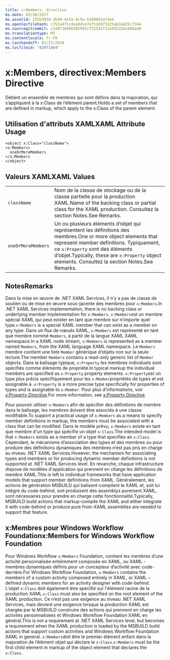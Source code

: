 ```yaml
---
title: x:Members, directive
ms.date: 03/30/2017
ms.assetid: 155b393d-3b49-4c5a-8c9e-b3d9893af4e4
ms.openlocfilehash: c751a4f1cdea8dce7ef5165f5225ab3a825c7344
ms.sourcegitcommit: c2d9718996402993cf31541f11e95531bc68bad0
ms.translationtype: MT
ms.contentlocale: fr-FR
ms.lasthandoff: 02/27/2020
ms.locfileid: "82071464"
---
```

# <a name="xmembers-directive"></a><span data-ttu-id="5a80f-102">x:Members, directive</span><span class="sxs-lookup"><span data-stu-id="5a80f-102">x:Members Directive</span></span>
<span data-ttu-id="5a80f-103">Détient un ensemble de membres qui sont définis dans la majoration, qui s’appliquent à la x:Class de l’élément parent.</span><span class="sxs-lookup"><span data-stu-id="5a80f-103">Holds a set of members that are defined in markup, which apply to the x:Class of the parent element.</span></span>

## <a name="xaml-attribute-usage"></a><span data-ttu-id="5a80f-104">Utilisation d'attributs XAML</span><span class="sxs-lookup"><span data-stu-id="5a80f-104">XAML Attribute Usage</span></span>

```xaml
<object x:Class="className">
<x:Members>
  oneOrMoreMembers
</x:Members
</object>
```

## <a name="xaml-values"></a><span data-ttu-id="5a80f-105">Valeurs XAML</span><span class="sxs-lookup"><span data-stu-id="5a80f-105">XAML Values</span></span>

|||
|-|-|
|`className`|<span data-ttu-id="5a80f-106">Nom de la classe de stockage ou de la classe partielle pour la production XAML.</span><span class="sxs-lookup"><span data-stu-id="5a80f-106">Name of the backing class or partial class for the XAML production.</span></span> <span data-ttu-id="5a80f-107">Consultez la section Notes.</span><span class="sxs-lookup"><span data-stu-id="5a80f-107">See Remarks.</span></span>|
|`oneOrMoreMembers`|<span data-ttu-id="5a80f-108">Un ou plusieurs éléments d’objet qui représentent les définitions des membres.</span><span class="sxs-lookup"><span data-stu-id="5a80f-108">One or more object elements that represent member definitions.</span></span> <span data-ttu-id="5a80f-109">Typiquement, ce `x:Property` sont des éléments d’objet.</span><span class="sxs-lookup"><span data-stu-id="5a80f-109">Typically, these are `x:Property` object elements.</span></span> <span data-ttu-id="5a80f-110">Consultez la section Notes.</span><span class="sxs-lookup"><span data-stu-id="5a80f-110">See Remarks.</span></span>|

## <a name="remarks"></a><span data-ttu-id="5a80f-111">Notes</span><span class="sxs-lookup"><span data-stu-id="5a80f-111">Remarks</span></span>

<span data-ttu-id="5a80f-112">Dans la mise en œuvre de .NET XAML Services, il n’y a pas de classe de soutien ou de mise en œuvre sous-jacente des membres pour `x:Members`.</span><span class="sxs-lookup"><span data-stu-id="5a80f-112">In .NET XAML Services implementation, there is no backing class or underlying member implementation for `x:Members`.</span></span> <span data-ttu-id="5a80f-113">`x:Members`est un membre spécial XAML qui peut exister en tant que membre sur n’importe quel type.</span><span class="sxs-lookup"><span data-stu-id="5a80f-113">`x:Members` is a special XAML member that can exist as a member on any type.</span></span> <span data-ttu-id="5a80f-114">Dans un flux de nœuds XAML, `x:Members` est représenté en tant que membre nommé `Members`, à partir de la langue XAML XAML namespace.</span><span class="sxs-lookup"><span data-stu-id="5a80f-114">In a XAML node stream, `x:Members` is represented as a member named `Members`, from the XAML language XAML namespace.</span></span> <span data-ttu-id="5a80f-115">Le `Members` membre contient une liste `Member` générique d’objets non sur la seule lecture.</span><span class="sxs-lookup"><span data-stu-id="5a80f-115">The member `Members` contains a read-only generic list of `Member` objects.</span></span> <span data-ttu-id="5a80f-116">Dans la balisage typique, `x:Property` les membres individuels sont spécifiés comme éléments de propriété.</span><span class="sxs-lookup"><span data-stu-id="5a80f-116">In typical markup the individual members are specified as `x:Property` property elements.</span></span> <span data-ttu-id="5a80f-117">`x:Property`est un type plus précis spécifiquement pour les `x:Member`propriétés de types et est assignable à .</span><span class="sxs-lookup"><span data-stu-id="5a80f-117">`x:Property` is a more precise type specifically for properties of types and is assignable to `x:Member`.</span></span> <span data-ttu-id="5a80f-118">Pour plus d’informations, voir [x:Property Directive](xproperty-directive.md).</span><span class="sxs-lookup"><span data-stu-id="5a80f-118">For more information, see [x:Property Directive](xproperty-directive.md).</span></span>

<span data-ttu-id="5a80f-119">Pour pouvoir utiliser `x:Members` afin de spécifier des définitions de membre dans le balisage, les membres doivent être associés à une classe modifiable.</span><span class="sxs-lookup"><span data-stu-id="5a80f-119">To support a practical usage of `x:Members` as a means to specify member definitions in markup, the members must be associated with a class that can be modified.</span></span> <span data-ttu-id="5a80f-120">Dans le modèle prévu, `x:Members` existe en tant que membre d'un type qui spécifie un objet `x:Class`.</span><span class="sxs-lookup"><span data-stu-id="5a80f-120">The intended model is that `x:Members` exists as a member of a type that specifies an `x:Class`.</span></span> <span data-ttu-id="5a80f-121">Cependant, le mécanisme d’association des types et des membres ou pour produire des définitions dynamiques des membres n’est pas pris en charge au niveau .NET XAML Services.</span><span class="sxs-lookup"><span data-stu-id="5a80f-121">However, the mechanism for associating types and members or for producing dynamic member definitions is not supported at .NET XAML Services level.</span></span> <span data-ttu-id="5a80f-122">En revanche, chaque infrastructure dispose de modèles d'application qui prennent en charge les définitions de membre XAML.</span><span class="sxs-lookup"><span data-stu-id="5a80f-122">This is left to individual frameworks that have application models that support member definitions from XAML.</span></span> <span data-ttu-id="5a80f-123">Généralement, les actions de génération MSBUILD qui balisent-compilent le XAML et, soit lui intègre du code-behind, soit produisent des assemblys purement XAML, sont nécessaires pour prendre en charge cette fonctionnalité.</span><span class="sxs-lookup"><span data-stu-id="5a80f-123">Typically, MSBUILD build actions that markup-compile the XAML and either integrate it with code-behind or produce pure from-XAML assemblies are needed to support that feature.</span></span>

## <a name="xmembers-for-windows-workflow-foundation"></a><span data-ttu-id="5a80f-124">x:Membres pour Windows Workflow Foundation</span><span class="sxs-lookup"><span data-stu-id="5a80f-124">x:Members for Windows Workflow Foundation</span></span>

<span data-ttu-id="5a80f-125">Pour Windows Workflow `x:Members` Foundation, contient les membres d’une activité personnalisée entièrement composée en XAML, ou XAML - membres dynamiques définis pour un concepteur d’activité avec code-derrière.</span><span class="sxs-lookup"><span data-stu-id="5a80f-125">For Windows Workflow Foundation, `x:Members` contains the members of a custom activity composed entirely in XAML, or XAML –defined dynamic members for an activity designer with code-behind.</span></span> <span data-ttu-id="5a80f-126">L'objet `x:Class` doit également être spécifié sur l'élément racine de la production XAML.</span><span class="sxs-lookup"><span data-stu-id="5a80f-126">`x:Class` must also be specified on the root element of the XAML production.</span></span> <span data-ttu-id="5a80f-127">Ce n’est pas une exigence au niveau .NET XAML Services, mais devient une exigence lorsque la production XAML est chargée par le MSBUILD construire des actions qui prennent en charge les activités personnalisées et Windows Workflow Foundation XAML en général.</span><span class="sxs-lookup"><span data-stu-id="5a80f-127">This is not a requirement at .NET XAML Services level, but becomes a requirement when the XAML production is loaded by the MSBUILD build actions that support custom activities and Windows Workflow Foundation XAML in general.</span></span> <span data-ttu-id="5a80f-128">`x:Members`doit être le premier élément enfant dans la majoration de l’élément objet qui déclare le `x:Class`.</span><span class="sxs-lookup"><span data-stu-id="5a80f-128">`x:Members` must be the first child element in markup of the object element that declares the `x:Class`.</span></span>
